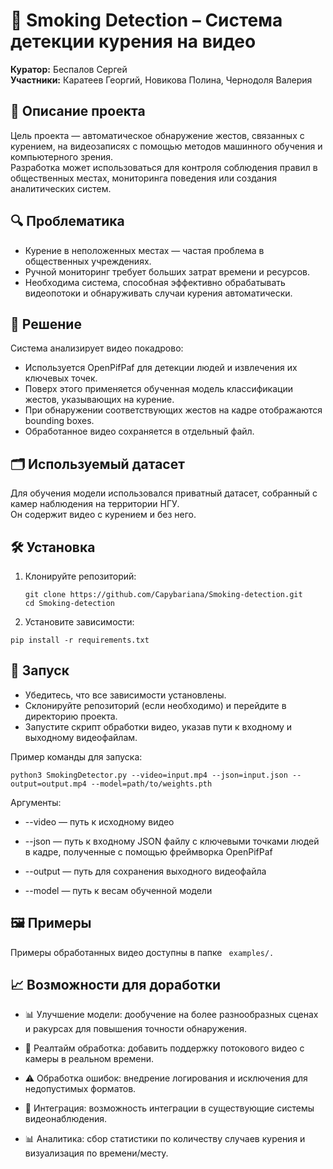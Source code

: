 # 🚬 Smoking Detection – Система детекции курения на видео

**Куратор:** Беспалов Сергей  
**Участники:** Каратеев Георгий, Новикова Полина, Чернодоля Валерия  

## 📌 Описание проекта

Цель проекта — автоматическое обнаружение жестов, связанных с курением, на видеозаписях с помощью методов машинного обучения и компьютерного зрения.  
Разработка может использоваться для контроля соблюдения правил в общественных местах, мониторинга поведения или создания аналитических систем.

## 🔍 Проблематика

- Курение в неположенных местах — частая проблема в общественных учреждениях.
- Ручной мониторинг требует больших затрат времени и ресурсов.
- Необходима система, способная эффективно обрабатывать видеопотоки и обнаруживать случаи курения автоматически.

## 🧠 Решение

Система анализирует видео покадрово:  
- Используется OpenPifPaf для детекции людей и извлечения их ключевых точек.
- Поверх этого применяется обученная модель классификации жестов, указывающих на курение.
- При обнаружении соответствующих жестов на кадре отображаются bounding boxes.
- Обработанное видео сохраняется в отдельный файл.

## 🗂 Используемый датасет

Для обучения модели использовался приватный датасет, собранный с камер наблюдения на территории НГУ.  
Он содержит видео с курением и без него.

## 🛠 Установка

1. Клонируйте репозиторий:
   ```
   git clone https://github.com/Capybariana/Smoking-detection.git
   cd Smoking-detection
   ```

2. Установите зависимости:
```
pip install -r requirements.txt
```

## 🚀 Запуск

- Убедитесь, что все зависимости установлены.
- Склонируйте репозиторий (если необходимо) и перейдите в директорию проекта.
- Запустите скрипт обработки видео, указав пути к входному и выходному видеофайлам.

Пример команды для запуска:
```
python3 SmokingDetector.py --video=input.mp4 --json=input.json --output=output.mp4 --model=path/to/weights.pth
```
Аргументы:

- --video — путь к исходному видео

- --json — путь к входному JSON файлу с ключевыми точками людей в кадре, полученные с помощью фреймворка OpenPifPaf

- --output — путь для сохранения выходного видеофайла

- --model — путь к весам обученной модели

## 🖼 Примеры

Примеры обработанных видео доступны в папке ` examples/.`

## 📈 Возможности для доработки

- 📊 Улучшение модели: дообучение на более разнообразных сценах и ракурсах для повышения точности обнаружения.

- 🎥 Реалтайм обработка: добавить поддержку потокового видео с камеры в реальном времени.

- ⚠️ Обработка ошибок: внедрение логирования и исключения для недопустимых форматов.

- 🧩 Интеграция: возможность интеграции в существующие системы видеонаблюдения.

- 📊 Аналитика: сбор статистики по количеству случаев курения и визуализация по времени/месту.

